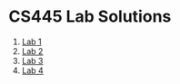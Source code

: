 # CS445 Lab Solutions

1. [Lab 1](https://github.com/mjdeitz/cs445-lab-solns/blob/main/Lab1/lab1.pdf)
2. [Lab 2](https://github.com/mjdeitz/cs445-lab-solns/blob/main/Lab2/lab2.pdf)
3. [Lab 3](https://github.com/mjdeitz/cs445-lab-solns/tree/main/Lab3)
4. [Lab 4](https://github.com/mjdeitz/cs445-lab-solns/tree/main/Lab4)
